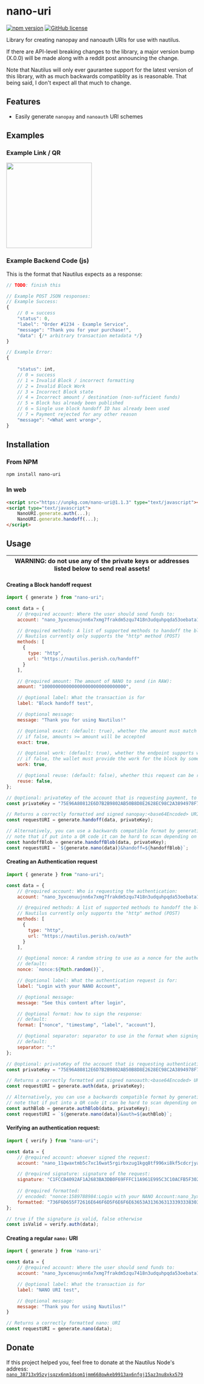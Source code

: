 # nano-uri

[![npm version](https://badge.fury.io/js/nano-uri.svg)](https://badge.fury.io/js/nano-uri)
[![GitHub license](https://img.shields.io/github/license/perishllc/nano-uri)](https://github.com/perishllc/nano-uri/blob/main/LICENSE)

Library for creating nanopay and nanoauth URIs for use with nautilus.


If there are API-level breaking changes to the library, a major version bump (X.0.0) will be made along with a reddit post announcing the change.


Note that Nautilus will only ever gaurantee support for the latest version of this library, with as much backwards compatiblity as is reasonable.
That being said, I don't expect all that much to change.

## Features

* Easily generate `nanopay` and `nanoauth` URI schemes


## Examples

### Example Link / QR
<a href="nanopay:eyJhY2NvdW50IjoibmFub18zODcxM3g5NXp5anNxeng2bm0xZHNvbTFqbW02Njhvd2tlYjk5MTNheDZuZmdqMTVhejNudTh4a3g1NzkiLCJhbW91bnQiOiIxMDAwMDAwMDAwMDAwMDAwMDAwMDAwMDAwMDAwMDAwIiwibGFiZWwiOiJOYXV0aWx1cyBEb25hdGlvbiIsIm1lc3NhZ2UiOiJibG9jayBoYW5kb2ZmIHRlc3QiLCJtZXRob2RzIjpbeyJ0eXBlIjoiaHR0cCIsInVybCI6Imh0dHBzOi8vbmF1dGlsdXMucGVyaXNoLmNvL2hhbmRvZmYifV19">
  <img src="https://imagedelivery.net/uA65-M4gr037oB0C4RNdvw/e98e27b0-6314-4f0b-6ade-142c426dfa00/public" width="225"/>
</a>


### Example Backend Code (js)

This is the format that Nautilus expects as a response:

```javascript
// TODO: finish this

// Example POST JSON responses:
// Example Success:
{
    // 0 = success
    "status": 0,
    "label": "Order #1234 - Example Service",
    "message": "Thank you for your purchase!",
    "data": {/* arbitrary transaction metadata */}
}

// Example Error:
{
    
    "status": int,
    // 0 = success
    // 1 = Invalid Block / incorrect formatting
    // 2 = Invalid Block Work
    // 3 = Incorrect Block state
    // 4 = Incorrect amount / destination (non-sufficient funds)
    // 5 = Block has already been published
    // 6 = Single use block handoff ID has already been used
    // 7 = Payment rejected for any other reason
    "message": "<What went wrong>",
}


```


## Installation
### From NPM

```console
npm install nano-uri
```
### In web

```html
<script src="https://unpkg.com/nano-uri@1.1.3" type="text/javascript"></script>
<script type="text/javascript">
    NanoURI.generate.auth(...);
    NanoURI.generate.handoff(...);
</script>
```

## Usage

| WARNING: do not use any of the private keys or addresses listed below to send real assets! |
| --- |

#### Creating a Block handoff request

```javascript
import { generate } from "nano-uri";

const data = {
    // @required account: Where the user should send funds to:
    account: "nano_3yxcenuujnn6x7xmg7frakdm5zqu7418n3udquhpqda53oebata1ne9ukipg",

    // @required methods: A list of supported methods to handoff the block to:
    // Nautilus currently only supports the "http" method (POST)
    methods: [
      {
        type: "http",
        url: "https://nautilus.perish.co/handoff"
      }
    ],

    // @required amount: The amount of NANO to send (in RAW):
    amount: "1000000000000000000000000000000",

    // @optional label: What the transaction is for
    label: "Block handoff test",

    // @optional message:
    message: "Thank you for using Nautilus!"

    // @optional exact: (default: true), whether the amount must match exactly
    // if false, amounts >= amount will be accepted
    exact: true,

    // @optional work: (default: true), whether the endpoint supports work generation
    // if false, the wallet must provide the work for the block by some other means (CURRENTLY UNSUPPORTED IN NAUTILUS)
    work: true,

    // @optional reuse: (default: false), whether this request can be reused for future deposits
    reuse: false,
};

// @optional: privateKey of the account that is requesting payment, to sign the request:
const privateKey = "75E96A80812E6D7B2B9802AB50B8D8E2628EC98C2A3894978F776652BC7B7F01";

// Returns a correctly formatted and signed nanopay:<base64Encoded> URI
const requestURI = generate.handoff(data, privateKey);

// Alternatively, you can use a backwards compatible format by generating the blob the same way, and then adding it as a URI parameter like so:
// note that if put into a QR code it can be hard to scan depending on the size, so it's recommended to only use this in the form of a clickable link:
const handoffBlob = generate.handoffBlob(data, privateKey);
const requestURI = `${generate.nano(data)}&handoff=${handoffBlob}`;
```

#### Creating an Authentication request

```javascript
import { generate } from "nano-uri";

const data = {
    // @required account: Who is requesting the authentication:
    account: "nano_3yxcenuujnn6x7xmg7frakdm5zqu7418n3udquhpqda53oebata1ne9ukipg",

    // @required methods: A list of supported methods to handoff the block to:
    // Nautilus currently only supports the "http" method (POST)
    methods: [
      {
        type: "http",
        url: "https://nautilus.perish.co/auth"
      }
    ],

    // @optional nonce: A random string to use as a nonce for the authentication request
    // default:
    nonce: `nonce:${Math.random()}`,

    // @optional label: What the authentication request is for:
    label: "Login with your NANO Account",

    // @optional message:
    message: "See this content after login",

    // @optional format: how to sign the response:
    // default:
    format: ["nonce", "timestamp", "label", "account"],

    // @optional separator: separator to use in the format when signing the response:
    // default:
    separator: ":"
};

// @optional: privateKey of the account that is requesting authentication, to sign the request:
const privateKey = "75E96A80812E6D7B2B9802AB50B8D8E2628EC98C2A3894978F776652BC7B7F01";

// Returns a correctly formatted and signed nanoauth:<base64Encoded> URI
const requestURI = generate.auth(data, privateKey);

// Alternatively, you can use a backwards compatible format by generating the blob the same way, and then adding it as a URI parameter like so:
// note that if put into a QR code it can be hard to scan depending on the size, so it's recommended to only use this in the form of a clickable link:
const authBlob = generate.authBlob(data, privateKey);
const requestURI = `${generate.nano(data)}&auth=${authBlob}`;
```


#### Verifying an authentication request:

```javascript
import { verify } from "nano-uri";

const data = {
    // @required account: whoever signed the request:
    account: "nano_11qwaxtmb5c7xc16wat5rgirbxzug1kgq8tf996xi8kf5cdcrjyaiy39foun",

    // @required signature: signature of the request:
    signature: "C1FCCB4092AF1A2683BA3DB0F69FFFC11A961E995C3C10ACFB5F302767E91BB340A1475000AAEDD94E36D45DA0FC91DEEB9B02ABCEF7B98FBF78B5B3B9419D0C",
    
    // @required formatted:
    // encoded: "nonce:1589788984:Login with your NANO Account:nano_3yxcenuujnn6x7xmg7frakdm5zqu7418n3udquhpqda53oebata1ne9ukipg",
    formatted: "736F6D655F72616E646F6D5F6E6F6E63653A313636313339333830303A4C6F67696E20746F205065726973683A6E616E6F5F33383731337839357A796A73717A78366E6D3164736F6D316A6D6D3636386F776B6562393931336178366E66676A3135617A336E7538786B78353739",
};

// true if the signature is valid, false otherwise
const isValid = verify.auth(data);
```

#### Creating a regular `nano:` URI

```javascript
import { generate } from 'nano-uri'

const data = {
    // @required account: Where the user should send funds to:
    account: "nano_3yxcenuujnn6x7xmg7frakdm5zqu7418n3udquhpqda53oebata1ne9ukipg",

    // @optional label: What the transaction is for
    label: "NANO URI test",

    // @optional message:
    message: "Thank you for using Nautilus!"
}

// Returns a correctly formatted nano: URI
const requestURI = generate.nano(data);
```

## Donate

If this project helped you, feel free to donate at the Nautilus Node's address:
[`nano_38713x95zyjsqzx6nm1dsom1jmm668owkeb9913ax6nfgj15az3nu8xkx579`](https://nano.to/nautilus)